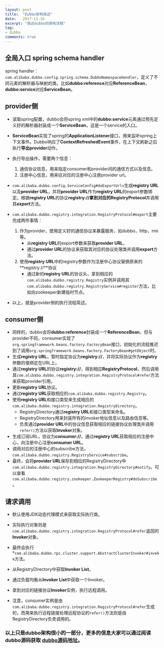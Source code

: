 ```yaml
---
layout: post
title:  "Dubbo架构简述"
date:   2017-11-16
excerpt: "简述dubbo的架构流程"
tag:
- dubbo
comments: true
---
```


## 全局入口 spring schema handler

spring handler：```com.alibaba.dubbo.config.spring.schema.DubboNamespaceHandler```，定义了不同元素的解析器与映射的类。比如**dubbo:reference**对应**ReferenceBean**，**dubbo:service**对应**ServiceBean**。

## provider侧

* 读取spring配置，dubbo会将spring xml中的**dubbo:service**元素通过预先定义好的解析器封装成一个**ServiceBean**，这是一个service的入口。
* **ServiceBean**实现了spring的**ApplicationListener**接口，用来监听spring上下文事件。Dubbo响应了**ContextRefreshedEvent**事件，在上下文刷新之后执行**导出provider**动作。
* 执行导出操作，需要两个信息： 
    1. 通信协议信息，用来指定consumer和provider间的通信方式以及信息。
    2. 注册中心信息，用来往对应的注册中心注册provider url。
* ```com.alibaba.dubbo.config.ServiceConfig#doExportUrls```生成**registry URL**以及**provider URL**，并将**provider URL**作为**registry URL**的export参数绑定。根据**registry URL**的协议**registry://**拿到对应的**RegistryProtocol**并调用其**export**方法。
* ```com.alibaba.dubbo.registry.integration.RegistryProtocol#export```主要完成两件事情：
    1. 作为provider，使用定义好的通信协议来暴露服务，如dubbo，http，rmi等。
        * 从**registry URL**的export参数来获取**provider URL**。
        * 通过**provider URL**的协议来获取其对应的协议处理类并调用**export**方法。
    2. 使用**registry URL**中的registry参数作为注册中心协议替换原来的**registry://**协议
        * 通过新的**registry URL**的协议头，拿到相应的```com.alibaba.dubbo.registry.Registry```实例并调用其```com.alibaba.dubbo.registry.RegistryService#register```方法，比如向zookeeper新建临时节点。

* 以上，就是provider侧的执行流程简述。

## consumer侧

* 同样的，dubbo会将**dubbo:reference**封装成一个**ReferenceBean**，但与provider不同，consumer实现了```org.springframework.beans.factory.FactoryBean```接口，初始化的流程推迟到了调用```org.springframework.beans.factory.FactoryBean#getObject```时。
* 生成**registry URL**，暂时指定协议为**registry://**，并将实际协议作为**registry**参数的值绑定在URL上。
* 通过**registry URL**的协议**registry://**，得到相应**RegistryProtocol**，然后调用其```com.alibaba.dubbo.registry.integration.RegistryProtocol#refer```方法来获取provider引用。
* 更新**registry URL**协议。
* 通过**registry URL**获取相应的```com.alibaba.dubbo.registry.Registry```。
* 使用**registry URL**和接口类型来生成相应的```com.alibaba.dubbo.registry.integration.RegistryDirectory```。
    * RegistryDirectory通过**registry URL**和接口类型来命名。
    * RegistryDirectory用来封装所有的invoker地址信息以及路由信息等。
    * 负责通过**provider URL**中的协议信息获取相应的链接协议处理类并调用```refer()```方法以获取**Invoker**对象。
* 生成订阅URL，协议为**consumer://**，通过**registry URL**获取相应的注册中心，向注册中心注册**consumer URL**。
* 调用对应的注册中心的subscribe方法，```com.alibaba.dubbo.registry.RegistryService#subscribe```。
* 最终，会将**provider URL**保存到相应的RegistryDirectory中```com.alibaba.dubbo.registry.integration.RegistryDirectory#notify```。可以查看```com.alibaba.dubbo.registry.zookeeper.ZookeeperRegistry#doSubscribe```。

## 请求调用

* 默认使用JDK动态代理模式来获取实际执行类。
* 实际执行对象则是```com.alibaba.dubbo.registry.integration.RegistryProtocol#refer```返回的**Invoker**对象。
* 最终会执行*```com.alibaba.dubbo.rpc.cluster.support.AbstractClusterInvoker#invoke```方法。
* 从RegistryDirectory中获取**Invoker List**。
* 通过负载均衡从**Invoker List**中获取一个Invoker。
* 拿到对应的链接协议**Invoker**实例，执行远程调用。

* 注意，consumer实例是由```com.alibaba.dubbo.registry.integration.RegistryProtocol#refer```生成的，而用来执行远程链接处理远程协议的```refer()```方法则是由RegistryDirectory负责调用的。

### 以上只是dubbo架构很小的一部分，更多的信息大家可以通过阅读dubbo源码获取 [dubbo源码地址](https://github.com/alibaba/dubbo)。
